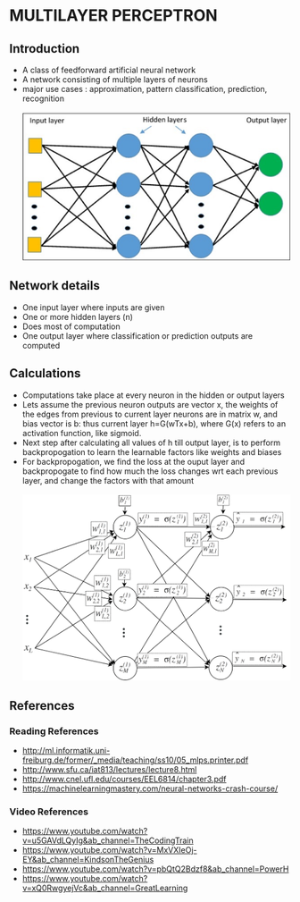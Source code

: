 # MULTILAYER PERCEPTRON
## Introduction
- A class of feedforward artificial neural network
- A network consisting of multiple layers of neurons
- major use cases : approximation, pattern classification, prediction, recognition \
\
![plot](./multi_layer_perceptron.jpg)
## Network details
- One input layer where inputs are given
- One or more hidden layers (n)
- Does most of computation
- One output layer where classification or prediction outputs are computed
## Calculations
- Computations take place at every neuron in the hidden or output layers
- Lets assume the previous neuron outputs are vector x, the weights of the edges from previous to current layer neurons are in matrix w, and bias vector is b: thus current layer h=G(wTx+b), where G(x) refers to an activation function, like sigmoid.
- Next step after calculating all values of h till output layer, is to perform backpropogation to learn the learnable factors like weights and biases
- For backpropogation, we find the loss at the ouput layer and backpropogate to find how much the loss changes wrt each previous layer, and change the factors with that amount
\
\
![plot](./multi_layer_perceptron2.jpg)

## References 
### Reading References
- http://ml.informatik.uni-freiburg.de/former/_media/teaching/ss10/05_mlps.printer.pdf
- http://www.sfu.ca/iat813/lectures/lecture8.html
- http://www.cnel.ufl.edu/courses/EEL6814/chapter3.pdf
- https://machinelearningmastery.com/neural-networks-crash-course/
### Video References
- https://www.youtube.com/watch?v=u5GAVdLQyIg&ab_channel=TheCodingTrain
- https://www.youtube.com/watch?v=MxVXIeOj-EY&ab_channel=KindsonTheGenius
- https://www.youtube.com/watch?v=pbQtQ2Bdzf8&ab_channel=PowerH
- https://www.youtube.com/watch?v=xQ0RwgyejVc&ab_channel=GreatLearning

